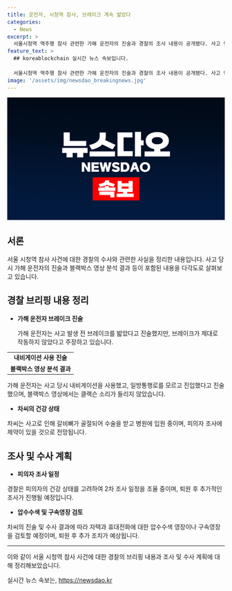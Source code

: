 ```yaml
---
title: 운전자, 시청역 참사, 브레이크 계속 밟았다
categories:
  - News
excerpt: >
  서울시청역 역주행 참사 관련한 가해 운전자의 진술과 경찰의 조사 내용이 공개됐다. 사고 당시 차량의 브레이크 문제 주장과 역주행로 진입을 모르고 있던 것을 주장하는 등의 진술이 확인됐다. 블랙박스 녹화 영상에서 차량의 속도 변화와 내비게이션 사용 내용이 관련 조사를 진행 중이며, 차량의 브레이크 모양이 버스와 유사한 것도 확인됐다. 피의자의 건강 상태 등을 고려하여 추가 조사가 예정되고, 거짓말 탐지기 테스트 등 추가 수사 방안도 검토 중이라고 전해졌다.
feature_text: >
  ## koreablockchain 실시간 뉴스 속보입니다.

  서울시청역 역주행 참사 관련한 가해 운전자의 진술과 경찰의 조사 내용이 공개됐다. 사고 당시 차량의 브레이크 문제 주장과 역주행로 진입을 모르고 있던 것을 주장하는 등의 진술이 확인됐다. 블랙박스 녹화 영상에서 차량의 속도 변화와 내비게이션 사용 내용이 관련 조사를 진행 중이며, 차량의 브레이크 모양이 버스와 유사한 것도 확인됐다. 피의자의 건강 상태 등을 고려하여 추가 조사가 예정되고, 거짓말 탐지기 테스트 등 추가 수사 방안도 검토 중이라고 전해졌다.
image: '/assets/img/newsdao_breakingnews.jpg'
---
```


<p><img src="/assets/img/newsdao_breakingnews.jpg" alt="koreablockchain 속보" /></p>

<h2 data-ke-size="size26">서론</h2>

<p data-ke-size="size16">서울 시청역 참사 사건에 대한 경찰의 수사와 관련한 사실을 정리한 내용입니다. 사고 당시 가해 운전자의 진술과 블랙박스 영상 분석 결과 등이 포함된 내용을 다각도로 살펴보고 있습니다.</p>

<h2 data-ke-size="size26">경찰 브리핑 내용 정리</h2>

<ul>
    <li><b>가해 운전자 브레이크 진술</b></li>
    <p data-ke-size="size16">가해 운전자는 사고 발생 전 브레이크를 밟았다고 진술했지만, 브레이크가 제대로 작동하지 않았다고 주장하고 있습니다.</p>
</ul>

<table>
    <tr>
        <td style="text-align: center; height: 17px;"><b>내비게이션 사용 진술</b></td>
    </tr>
    <tr>
        <td style="text-align: center; height: 17px;"><b>블랙박스 영상 분석 결과</b></td>
    </tr>
</table>

<p data-ke-size="size16">가해 운전자는 사고 당시 내비게이션을 사용했고, 일방통행로를 모르고 진입했다고 진술했으며, 블랙박스 영상에서는 클랙슨 소리가 들리지 않았습니다.</p>

<ul>
    <li><b>차씨의 건강 상태</b></li>
</ul>

<p data-ke-size="size16">차씨는 사고로 인해 갈비뼈가 골절되어 수술을 받고 병원에 입원 중이며, 피의자 조사에 제약이 있을 것으로 전망됩니다.</p>

<h2 data-ke-size="size26">조사 및 수사 계획</h2>

<ul>
    <li><b>피의자 조사 일정</b></li>
</ul>

<p data-ke-size="size16">경찰은 피의자의 건강 상태를 고려하여 2차 조사 일정을 조율 중이며, 퇴원 후 추가적인 조사가 진행될 예정입니다.</p>

<ul>
    <li><b>압수수색 및 구속영장 검토</b></li>
</ul>

<p data-ke-size="size16">차씨의 진술 및 수사 결과에 따라 자택과 휴대전화에 대한 압수수색 영장이나 구속영장을 검토할 예정이며, 퇴원 후 추가 조치가 예상됩니다.</p>

<hr>

<p data-ke-size="size16">이와 같이 서울 시청역 참사 사건에 대한 경찰의 브리핑 내용과 조사 및 수사 계획에 대해 정리해보았습니다.</p>
실시간 뉴스 속보는, <a href="https://newsdao.kr" rel="dofollow">https://newsdao.kr</a>


